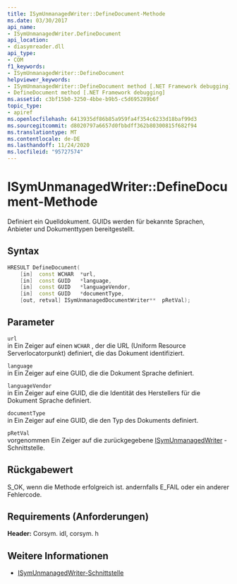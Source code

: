 ```yaml
---
title: ISymUnmanagedWriter::DefineDocument-Methode
ms.date: 03/30/2017
api_name:
- ISymUnmanagedWriter.DefineDocument
api_location:
- diasymreader.dll
api_type:
- COM
f1_keywords:
- ISymUnmanagedWriter::DefineDocument
helpviewer_keywords:
- ISymUnmanagedWriter::DefineDocument method [.NET Framework debugging]
- DefineDocument method [.NET Framework debugging]
ms.assetid: c3bf15b0-3250-4bbe-b9b5-c5d695289b6f
topic_type:
- apiref
ms.openlocfilehash: 6413935df86b85a959fa4f354c6233d18baf99d3
ms.sourcegitcommit: d8020797a6657d0fbbdff362b80300815f682f94
ms.translationtype: MT
ms.contentlocale: de-DE
ms.lasthandoff: 11/24/2020
ms.locfileid: "95727574"
---
```

# <a name="isymunmanagedwriterdefinedocument-method"></a>ISymUnmanagedWriter::DefineDocument-Methode

Definiert ein Quelldokument. GUIDs werden für bekannte Sprachen, Anbieter und Dokumenttypen bereitgestellt.  
  
## <a name="syntax"></a>Syntax  
  
```cpp  
HRESULT DefineDocument(  
    [in]  const WCHAR  *url,  
    [in]  const GUID   *language,  
    [in]  const GUID   *languageVendor,  
    [in]  const GUID   *documentType,  
    [out, retval] ISymUnmanagedDocumentWriter**  pRetVal);  
```  
  
## <a name="parameters"></a>Parameter  

 `url`  
 in Ein Zeiger auf einen `WCHAR` , der die URL (Uniform Resource Serverlocatorpunkt) definiert, die das Dokument identifiziert.  
  
 `language`  
 in Ein Zeiger auf eine GUID, die die Dokument Sprache definiert.  
  
 `languageVendor`  
 in Ein Zeiger auf eine GUID, die die Identität des Herstellers für die Dokument Sprache definiert.  
  
 `documentType`  
 in Ein Zeiger auf eine GUID, die den Typ des Dokuments definiert.  
  
 `pRetVal`  
 vorgenommen Ein Zeiger auf die zurückgegebene [ISymUnmanagedWriter](isymunmanagedwriter-interface.md) -Schnittstelle.  
  
## <a name="return-value"></a>Rückgabewert  

 S_OK, wenn die Methode erfolgreich ist. andernfalls E_FAIL oder ein anderer Fehlercode.  
  
## <a name="requirements"></a>Requirements (Anforderungen)  

 **Header:** Corsym. idl, corsym. h  
  
## <a name="see-also"></a>Weitere Informationen

- [ISymUnmanagedWriter-Schnittstelle](isymunmanagedwriter-interface.md)
